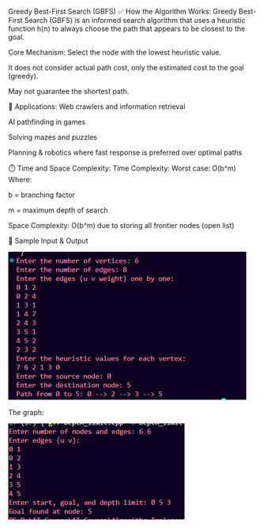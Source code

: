  Greedy Best-First Search (GBFS)
✅ How the Algorithm Works:
Greedy Best-First Search (GBFS) is an informed search algorithm that uses a heuristic function h(n) to always choose the path that appears to be closest to the goal.

Core Mechanism:
Select the node with the lowest heuristic value.

It does not consider actual path cost, only the estimated cost to the goal (greedy).

May not guarantee the shortest path.

🎯 Applications:
Web crawlers and information retrieval

AI pathfinding in games

Solving mazes and puzzles

Planning & robotics where fast response is preferred over optimal paths

⏱️ Time and Space Complexity:
Time Complexity:
Worst case: O(b^m)
Where:

b = branching factor

m = maximum depth of search

Space Complexity:
O(b^m) due to storing all frontier nodes (open list)

🧪 Sample Input & Output


![alt text](images/best.png)

The graph:

![alt text](images/image-2.png)